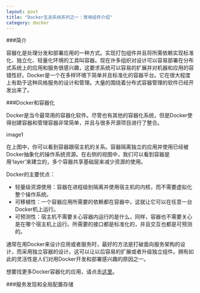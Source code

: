 ```yaml
---
layout: post
title: "Docker生态系统系列之一：常用组件介绍"
category: docker
---
```




###简介

容器化是处理分发和部署应用的一种方式。实现打包组件并且将所需依赖实现标准化、独立化、轻量化环境的工具叫容器。现在许多组织对设计可以容易部署在分布式系统上的应用和服务很感兴趣，这要求系统可以容易的扩展并对机器和应用的容错性好。Docker是一个在多样环境下简单并且标准化的容器平台。它在很大程度上有助于这种风格服务的设计和管理。大量的围绕着分布式容器管理的软件已经开发出来了。

###Docker和容器化

Docker是当今最常用的容器化软件。尽管也有其他的容器化系统，但是Docker使得创建容器和管理容器非常简单，并且与很多开源项目进行了整合。

image1

在上图中，你可以看到容器跟宿主机的关系。容器隔离独立的应用并使用已经被Docker抽象化的操作系统资源。在右侧的视图中，我们可以看到容器是用‘layer’来建立的，多个容器共享基础层来减少资源的使用。

Docker的主要优点：

* 轻量级资源使用：容器在进程级别隔离并使用宿主机的内核，而不需要虚拟化整个操作系统。
* 可移植性：一个容器应用所需要的依赖都在容器中，这就让它可以在任意一台Docker机上运行。
* 可预测性：宿主机不需要关心容器内运行的是什么，同样，容器也不需要关心是在哪个宿主机上运行。所需要的接口都是标准化的，并且交互也都是可预测的。

通常在用Docker来设计应用或者服务时，最好的方法是打破面向服务架构的设计，而采用独立容器的设计。这可以让以后容易的扩展或者升级独立组件。拥有如此的灵活性是人们对用Docker开发和部署感兴趣的原因之一。

想要找更多Docker容器化的应用，请点击[这里](https://www.digitalocean.com/community/tutorials/the-docker-ecosystem-an-overview-of-containerization)。

###服务发现和全局配置存储

